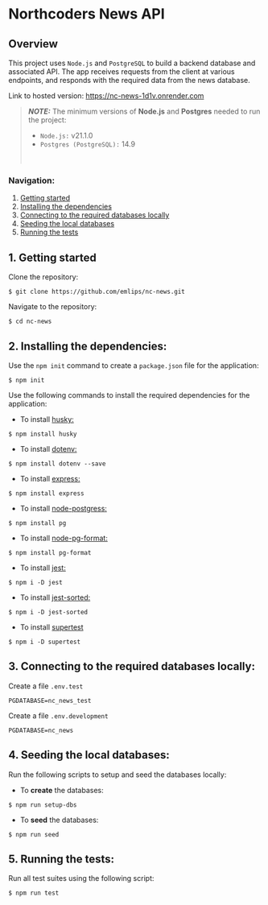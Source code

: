 # Northcoders News API

## Overview

This project uses `Node.js` and `PostgreSQL` to build a backend database and associated API. The app receives requests from the client at various endpoints, and responds with the required data from the news database.

Link to hosted version: https://nc-news-1d1v.onrender.com 

>**_NOTE:_** The minimum versions of **Node.js** and **Postgres** needed to run the project:
>* `Node.js:` v21.1.0
>* `Postgres (PostgreSQL):` 14.9
>
><br>

### Navigation:
1. [Getting started](#1-getting-started)
2. [Installing the dependencies](#2-installing-the-dependencies)
3. [Connecting to the required databases locally](#3-connecting-to-the-required-databases-locally)
4. [Seeding the local databases](#4-seeding-the-local-databases)
5. [Running the tests](#5-running-the-tests)

## 1. Getting started

Clone the repository:

```
$ git clone https://github.com/emlips/nc-news.git
```

Navigate to the repository:

```
$ cd nc-news
```

## 2. Installing the dependencies:

Use the `npm init` command to create a `package.json` file for the application:
```
$ npm init
```

Use the following commands to install the required dependencies for the application:

* To install [husky:](https://www.npmjs.com/package/husky)
```
$ npm install husky
```
* To install [dotenv:](https://www.npmjs.com/package/dotenv)
```
$ npm install dotenv --save
```
* To install [express:](https://www.npmjs.com/package/express)
```
$ npm install express
```
* To install [node-postgress:](https://www.npmjs.com/package/pg)
```
$ npm install pg
```
* To install [node-pg-format:](https://www.npmjs.com/package/pg-format)
```
$ npm install pg-format
```
* To install [jest:](https://www.npmjs.com/package/jest)
```
$ npm i -D jest
```
* To install [jest-sorted:](https://www.npmjs.com/package/jest-sorted)
```
$ npm i -D jest-sorted
```
* To install [supertest](https://www.npmjs.com/package/supertest)
```
$ npm i -D supertest
```

## 3. Connecting to the required databases locally:

Create a file `.env.test`

```
PGDATABASE=nc_news_test
```

Create a file `.env.development`

```
PGDATABASE=nc_news
```

## 4. Seeding the local databases:

Run the following scripts to setup and seed the databases locally:

* To **create** the databases:

```
$ npm run setup-dbs
```

* To **seed** the databases:

```
$ npm run seed
```

## 5. Running the tests:

Run all test suites using the following script:

```
$ npm run test
```

